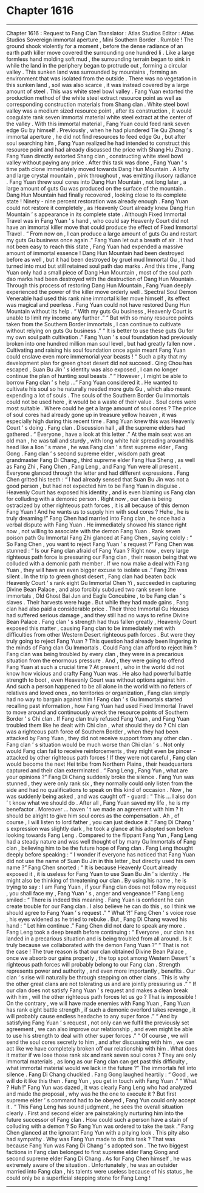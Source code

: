 
# Chapter 1616


---

Chapter 1616 : Request to Fang Clan
Translator :
Atlas Studios
Editor :
Atlas Studios
Sovereign immortal aperture , Mini Southern Border .
Rumble !
The ground shook violently for a moment , before the dense radiance of an earth path killer move covered the surrounding one hundred li .
Like a large formless hand molding soft mud , the surrounding terrain began to sink in while the land in the periphery began to protrude out , forming a circular valley .
This sunken land was surrounded by mountains , forming an environment that was isolated from the outside .
There was no vegetation in this sunken land , soil was also scarce , it was instead covered by a large amount of steel .
This was white steel bowl valley .
Fang Yuan extorted the production method of the white steel extract resource point as well as corresponding construction materials from Shang clan .
White steel bowl valley was a medium sized resource point , after its construction , it would coagulate rank seven immortal material white steel extract at the center of the valley .
With this immortal material , Fang Yuan could feed rank seven edge Gu by himself .
Previously , when he had plundered Tie Qu Zhong ’ s immortal aperture , he did not find resources to feed edge Gu , but after soul searching him , Fang Yuan realized he had intended to construct this resource point and had already discussed the price with Shang Hu Zhang .
Fang Yuan directly extorted Shang clan , constructing white steel bowl valley without paying any price .
After this task was done , Fang Yuan ’ s time path clone immediately moved towards Dang Hun Mountain .
A lofty and large crystal mountain , pink throughout , was emitting illusory radiance .
Fang Yuan threw soul cores into Dang Hun Mountain , not long later , a large amount of guts Gu was produced on the surface of the mountain .
Dang Hun Mountain had finally recovered , looking close to its complete state !
Ninety - nine percent restoration was already enough . Fang Yuan could not restore it completely , as Heavenly Court already knew Dang Hun Mountain ’ s appearance in its complete state . Although Fixed Immortal Travel was in Fang Yuan ’ s hand , who could say Heavenly Court did not have an immortal killer move that could produce the effect of Fixed Immortal Travel .
“ From now on , I can produce a large amount of guts Gu and restart my guts Gu business once again .” Fang Yuan let out a breath of air .
It had not been easy to reach this state , Fang Yuan had expended a massive amount of immortal essence !
Dang Hun Mountain had been destroyed before as well , but it had been destroyed by gruel mud Immortal Gu , it had turned into mud but still retained soul path dao marks .
And this time , Fang Yuan only had a small piece of Dang Hun Mountain , most of the soul path dao marks had been destroyed with the destruction of Dang Hun Mountain .
Through this process of restoring Dang Hun Mountain , Fang Yuan deeply experienced the power of the killer move orderly well .
Spectral Soul Demon Venerable had used this rank nine immortal killer move himself , its effect was magical and peerless . Fang Yuan could not have restored Dang Hun Mountain without its help .
“ With my guts Gu business , Heavenly Court is unable to limit my income any further .”
“ But with so many resource points taken from the Southern Border immortals , I can continue to cultivate without relying on guts Gu business .”
“ It is better to use these guts Gu for my own soul path cultivation .”
Fang Yuan ’ s soul foundation had previously broken into one hundred million man soul level , but had greatly fallen now .
Cultivating and raising his soul foundation once again meant Fang Yuan could enslave even more immemorial year beasts !
“ Such a pity that my development plan for green ghost desert did not succeed . Qing Chou has escaped , Suan Bu Jin ’ s identity was also exposed , I can no longer continue the plan of hunting soul beasts .”
“ However , I might be able to borrow Fang clan ’ s help …”
Fang Yuan considered it .
He wanted to cultivate his soul so he naturally needed more guts Gu , which also meant expending a lot of souls . The souls of the Southern Border Gu Immortals could not be used here , it would be a waste of their value . Soul cores were most suitable .
Where could he get a large amount of soul cores ?
The price of soul cores had already gone up in treasure yellow heaven , it was especially high during this recent time .
Fang Yuan knew this was Heavenly Court ’ s doing .
Fang clan .
Discussion hall , all the supreme elders had gathered .
“ Everyone , have a look at this letter .” At the main seat was an old man , he was tall and sturdy , with long white hair spreading around his head like a lion ’ s mane , he was Fang clan ’ s first supreme elder , Fang Gong .
Fang clan ’ s second supreme elder , wisdom path great grandmaster Fang Di Chang , third supreme elder Fang Hua Sheng , as well as Fang Zhi , Fang Chen , Fang Leng , and Fang Yun were all present .
Everyone glanced through the letter and had different expressions .
Fang Chen gritted his teeth : “ I had already sensed that Suan Bu Jin was not a good person , but had not expected him to be Fang Yuan in disguise . Heavenly Court has exposed his identity , and is even blaming us Fang clan for colluding with a demonic person . Right now , our clan is being ostracized by other righteous path forces , it is all because of this demon Fang Yuan ! And he wants us to supply him with soul cores ? Hehe , he is truly dreaming !”
Fang Chen had married into Fang clan , he once had a verbal dispute with Fang Yuan . He immediately showed his stance right now , not willing to associate with the demon Fang Yuan .
Rank seven poison path Gu Immortal Fang Zhi glanced at Fang Chen , saying coldly : “ So Fang Chen , you want to reject Fang Yuan ’ s request ?”
Fang Chen was stunned : “ Is our Fang clan afraid of Fang Yuan ? Right now , every large righteous path force is pressuring our Fang clan , their reason being that we colluded with a demonic path member . If we now make a deal with Fang Yuan , they will have an even bigger excuse to isolate us .”
Fang Zhi was silent .
In the trip to green ghost desert , Fang clan had beaten back Heavenly Court ’ s rank eight Gu Immortal Chen Yi , succeeded in capturing Divine Bean Palace , and also forcibly subdued two rank seven lone immortals , Old Ghost Bai Jun and Eagle Concubine , to be Fang clan ’ s slaves . Their harvests were huge .
But while they had made gains , Fang clan had also paid a considerable price . Their three Immortal Gu Houses had suffered serious damage , and they still had no ways to refine Divine Bean Palace .
Fang clan ’ s strength had thus fallen greatly , Heavenly Court exposed this matter , causing Fang clan to be immediately met with difficulties from other Western Desert righteous path forces .
But were they truly going to reject Fang Yuan ?
This question had already been lingering in the minds of Fang clan Gu Immortals .
Could Fang clan afford to reject him ?
Fang clan was being troubled by every clan , they were in a precarious situation from the enormous pressure . And , they were going to offend Fang Yuan at such a crucial time ?
At present , who in the world did not know how vicious and crafty Fang Yuan was . He also had powerful battle strength to boot , even Heavenly Court was without options against him .
And such a person happened to be all alone in the world with no fetters of relatives and loved ones , no territories or organization , Fang clan simply had no way to bargain against him !
Fang clan ’ s Gu Immortals started recalling past information , how Fang Yuan had used Fixed Immortal Travel to move around and continuously wreck the resource points of Southern Border ’ s Chi clan .
If Fang clan truly refused Fang Yuan , and Fang Yuan troubled them like he dealt with Chi clan , what should they do ?
Chi clan was a righteous path force of Southern Border , when they had been attacked by Fang Yuan , they did not receive support from any other clan . Fang clan ’ s situation would be much worse than Chi clan ’ s .
Not only would Fang clan fail to receive reinforcements , they might even be pincer - attacked by other righteous path forces ! If they were not careful , Fang clan would become the next Hei tribe from Northern Plains , their headquarters captured and their clan exterminated .
“ Fang Leng , Fang Yun , what are your opinions ?” Fang Di Chang suddenly broke the silence .
Fang Yun was stunned , they were only rank six , they normally could only listen from the side and had no qualifications to speak on this kind of occasion . Now , he was suddenly being asked , and was caught off - guard : “ This … I also don ’ t know what we should do . After all , Fang Yuan saved my life , he is my benefactor . Moreover … haven ’ t we made an agreement with him ? It should be alright to give him soul cores as the compensation . Ah , of course , I will listen to lord father , you can just deduce it .”
Fang Di Chang ’ s expression was slightly dark , he took a glance at his adopted son before looking towards Fang Leng .
Compared to the flippant Fang Yun , Fang Leng had a steady nature and was well thought of by many Gu Immortals of Fang clan , believing him to be the future hope of Fang clan .
Fang Leng thought deeply before speaking : “ I wonder if everyone has noticed that Fang Yuan did not use the name of Suan Bu Jin in this letter , but directly used his own name ?”
Fang Chen snorted : “ It is because Heavenly Court already exposed it , it is useless for Fang Yuan to use Suan Bu Jin ’ s identity . He might also be thinking of threatening our clan . By using his name , he is trying to say : I am Fang Yuan , if your Fang clan does not follow my request , you shall face my , Fang Yuan ’ s , anger and vengeance !”
Fang Leng smiled : “ There is indeed this meaning . Fang Yuan is confident he can create trouble for our Fang clan . I also believe he can do this , so I think we should agree to Fang Yuan ’ s request .”
“ What ?!” Fang Chen ’ s voice rose , his eyes widened as he tried to rebuke .
But , Fang Di Chang waved his hand : “ Let him continue .”
Fang Chen did not dare to speak any more .
Fang Leng took a deep breath before continuing : “ Everyone , our clan has landed in a precarious situation and is being troubled from all around . Is it truly because we collaborated with the demon Fang Yuan ?”
“ That is not the case ! The true reason is that our clan obtained Divine Bean Palace , once we absorb our gains properly , the top spot among Western Desert ’ s righteous path forces will probably belong to our Fang clan . Strength represents power and authority , and even more importantly , benefits . Our clan ’ s rise will naturally be through stepping on other clans . This is why the other great clans are not tolerating us and are jointly pressuring us .”
“ If our clan does not satisfy Fang Yuan ’ s request and makes a clean break with him , will the other righteous path forces let us go ? That is impossible ! On the contrary , we will have made enemies with Fang Yuan , Fang Yuan has rank eight battle strength , if such a demonic overlord takes revenge , it will probably cause endless headache to any super force .”
“ And by satisfying Fang Yuan ’ s request , not only can we fulfil the previously set agreement , we can also improve our relationship , and even might be able to use his strength to deal with other super forces .”
“ Of course , we will send the soul cores secretly to him , and after discussing with him , we can act like we have completely broken off our relationship with him . What does it matter if we lose those rank six and rank seven soul cores ? They are only immortal materials , as long as our Fang clan can get past this difficulty , what immortal material would we lack in the future ?”
The immortals fell into silence .
Fang Di Chang chuckled .
Fang Gong laughed heartily : “ Good , we will do it like this then . Fang Yun , you get in touch with Fang Yuan .”
“ What ? Huh !” Fang Yun was dazed , it was clearly Fang Leng who had analyzed and made the proposal , why was he the one to execute it ? But first supreme elder ’ s command had to be obeyed , Fang Yun could only accept it .
“ This Fang Leng has sound judgment , he sees the overall situation clearly . First and second elder are painstakingly nurturing him into the future successor of Fang clan . How could such a person have a stain of colluding with a demon ? So Fang Yun was ordered to take the task .” Fang Chen glanced at the ignorant Fang Yun with a pitying look .
This pity also had sympathy .
Why was Fang Yun made to do this task ?
That was because Fang Yun was Fang Di Chang ’ s adopted son .
The two biggest factions in Fang clan belonged to first supreme elder Fang Gong and second supreme elder Fang Di Chang .
As for Fang Chen himself , he was extremely aware of the situation . Unfortunately , he was an outsider married into Fang clan , his talents were useless because of his status , he could only be a superficial stepping stone for Fang Leng !

---

